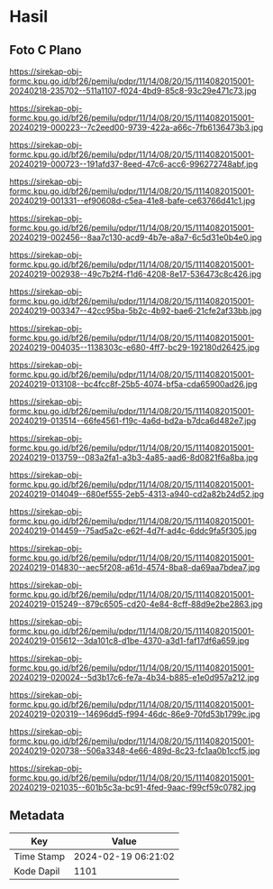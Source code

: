 # Hasil

## Foto C Plano

https://sirekap-obj-formc.kpu.go.id/bf26/pemilu/pdpr/11/14/08/20/15/1114082015001-20240218-235702--511a1107-f024-4bd9-85c8-93c29e471c73.jpg

https://sirekap-obj-formc.kpu.go.id/bf26/pemilu/pdpr/11/14/08/20/15/1114082015001-20240219-000223--7c2eed00-9739-422a-a66c-7fb6136473b3.jpg

https://sirekap-obj-formc.kpu.go.id/bf26/pemilu/pdpr/11/14/08/20/15/1114082015001-20240219-000723--191afd37-8eed-47c6-acc6-996272748abf.jpg

https://sirekap-obj-formc.kpu.go.id/bf26/pemilu/pdpr/11/14/08/20/15/1114082015001-20240219-001331--ef90608d-c5ea-41e8-bafe-ce63766d41c1.jpg

https://sirekap-obj-formc.kpu.go.id/bf26/pemilu/pdpr/11/14/08/20/15/1114082015001-20240219-002456--8aa7c130-acd9-4b7e-a8a7-6c5d31e0b4e0.jpg

https://sirekap-obj-formc.kpu.go.id/bf26/pemilu/pdpr/11/14/08/20/15/1114082015001-20240219-002938--49c7b2f4-f1d6-4208-8e17-536473c8c426.jpg

https://sirekap-obj-formc.kpu.go.id/bf26/pemilu/pdpr/11/14/08/20/15/1114082015001-20240219-003347--42cc95ba-5b2c-4b92-bae6-21cfe2af33bb.jpg

https://sirekap-obj-formc.kpu.go.id/bf26/pemilu/pdpr/11/14/08/20/15/1114082015001-20240219-004035--1138303c-e680-4ff7-bc29-192180d26425.jpg

https://sirekap-obj-formc.kpu.go.id/bf26/pemilu/pdpr/11/14/08/20/15/1114082015001-20240219-013108--bc4fcc8f-25b5-4074-bf5a-cda65900ad26.jpg

https://sirekap-obj-formc.kpu.go.id/bf26/pemilu/pdpr/11/14/08/20/15/1114082015001-20240219-013514--66fe4561-f19c-4a6d-bd2a-b7dca6d482e7.jpg

https://sirekap-obj-formc.kpu.go.id/bf26/pemilu/pdpr/11/14/08/20/15/1114082015001-20240219-013759--083a2fa1-a3b3-4a85-aad6-8d0821f6a8ba.jpg

https://sirekap-obj-formc.kpu.go.id/bf26/pemilu/pdpr/11/14/08/20/15/1114082015001-20240219-014049--680ef555-2eb5-4313-a940-cd2a82b24d52.jpg

https://sirekap-obj-formc.kpu.go.id/bf26/pemilu/pdpr/11/14/08/20/15/1114082015001-20240219-014459--75ad5a2c-e62f-4d7f-ad4c-6ddc9fa5f305.jpg

https://sirekap-obj-formc.kpu.go.id/bf26/pemilu/pdpr/11/14/08/20/15/1114082015001-20240219-014830--aec5f208-a61d-4574-8ba8-da69aa7bdea7.jpg

https://sirekap-obj-formc.kpu.go.id/bf26/pemilu/pdpr/11/14/08/20/15/1114082015001-20240219-015249--879c6505-cd20-4e84-8cff-88d9e2be2863.jpg

https://sirekap-obj-formc.kpu.go.id/bf26/pemilu/pdpr/11/14/08/20/15/1114082015001-20240219-015612--3da101c8-d1be-4370-a3d1-faf17df6a659.jpg

https://sirekap-obj-formc.kpu.go.id/bf26/pemilu/pdpr/11/14/08/20/15/1114082015001-20240219-020024--5d3b17c6-fe7a-4b34-b885-e1e0d957a212.jpg

https://sirekap-obj-formc.kpu.go.id/bf26/pemilu/pdpr/11/14/08/20/15/1114082015001-20240219-020319--14696dd5-f994-46dc-86e9-70fd53b1799c.jpg

https://sirekap-obj-formc.kpu.go.id/bf26/pemilu/pdpr/11/14/08/20/15/1114082015001-20240219-020738--506a3348-4e66-489d-8c23-fc1aa0b1ccf5.jpg

https://sirekap-obj-formc.kpu.go.id/bf26/pemilu/pdpr/11/14/08/20/15/1114082015001-20240219-021035--601b5c3a-bc91-4fed-9aac-f99cf59c0782.jpg


## Metadata

| Key        | Value               |
| ---------- | ------------------- |
| Time Stamp | 2024-02-19 06:21:02 |
| Kode Dapil | 1101                |




